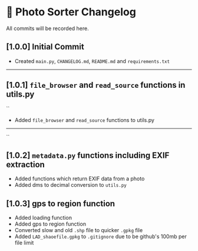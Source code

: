 
# 📸 Photo Sorter Changelog

All commits will be recorded here. 

## [1.0.0] Initial Commit

- Created `main.py`, `CHANGELOG.md`, `README.md` and `requirements.txt`

---

## [1.0.1] `file_browser` and `read_source` functions in utils.py
``
- Added `file_browser` and `read_source` functions to utils.py

---
``
## [1.0.2] `metadata.py` functions including EXIF extraction

- Added functions which return EXIF data from a photo
- Added dms to decimal conversion to `utils.py`

## [1.0.3] gps to region function

- Added loading function
- Added gps to region function
- Converted slow and old `.shp` file to quicker `.gpkg` file
- Added `LAD_shaoefile.gpkg` to `.gitignore` due to be github's 100mb per file limit